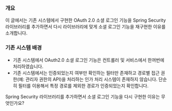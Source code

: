 
### 개요
이 글에서는 기존 시스템에서 구현한 OAuth 2.0 소셜 로그인 기능을 Spring Security 라이브러리를 추가하면서 다시 라이브러리에 맞게 소셜 로그인 기능을 재구현한 이유를 소개합니다.

### 기존 시스템 배경
- 기존 시스템에서 OAuth2.0 소셜 로그인 기능은 컨트롤러 및 서비스에서 한꺼번에 처리하였습니다.
- 기존 시스템에서는 인증되었는지 여부만 확인하는 필터만 존재하고 경로별 접근 권한(예: 관리자 권한의 API)을 처리하는 인가 처리 시스템이 존재하지 않습니다. 단순히 필터를 이용해서 특정 경로를 제외한 경로가 인증되었는지 확인합니다. 

Spring Security 라이브러리를 추가하면서 소셜 로그인 기능을 다시 구현한 이유는 무엇인가요?


